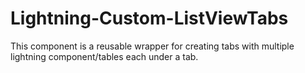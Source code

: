# Lightning-Custom-ListViewTabs
This component is a reusable wrapper for creating tabs with multiple lightning component/tables each under a tab. 
